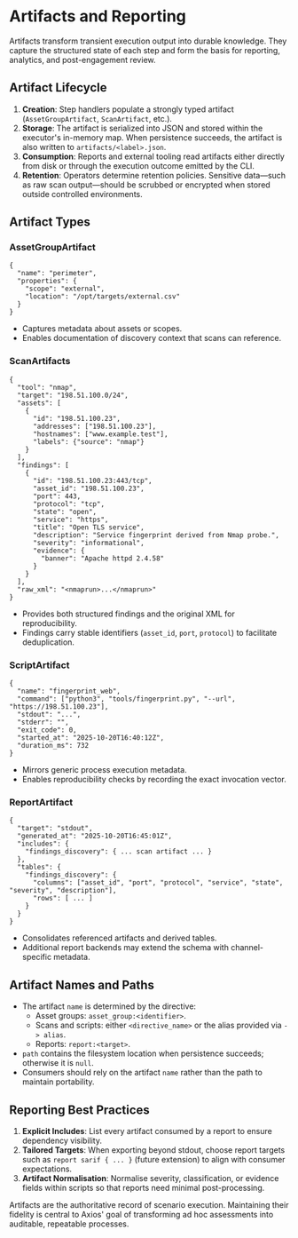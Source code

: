 # Artifacts and Reporting

Artifacts transform transient execution output into durable knowledge. They capture the structured state of each step and form the basis for reporting, analytics, and post-engagement review.

## Artifact Lifecycle

1. **Creation**: Step handlers populate a strongly typed artifact (`AssetGroupArtifact`, `ScanArtifact`, etc.).
2. **Storage**: The artifact is serialized into JSON and stored within the executor's in-memory map. When persistence succeeds, the artifact is also written to `artifacts/<label>.json`.
3. **Consumption**: Reports and external tooling read artifacts either directly from disk or through the execution outcome emitted by the CLI.
4. **Retention**: Operators determine retention policies. Sensitive data—such as raw scan output—should be scrubbed or encrypted when stored outside controlled environments.

## Artifact Types

### AssetGroupArtifact

```
{
  "name": "perimeter",
  "properties": {
    "scope": "external",
    "location": "/opt/targets/external.csv"
  }
}
```

- Captures metadata about assets or scopes.
- Enables documentation of discovery context that scans can reference.

### ScanArtifacts

```
{
  "tool": "nmap",
  "target": "198.51.100.0/24",
  "assets": [
    {
      "id": "198.51.100.23",
      "addresses": ["198.51.100.23"],
      "hostnames": ["www.example.test"],
      "labels": {"source": "nmap"}
    }
  ],
  "findings": [
    {
      "id": "198.51.100.23:443/tcp",
      "asset_id": "198.51.100.23",
      "port": 443,
      "protocol": "tcp",
      "state": "open",
      "service": "https",
      "title": "Open TLS service",
      "description": "Service fingerprint derived from Nmap probe.",
      "severity": "informational",
      "evidence": {
        "banner": "Apache httpd 2.4.58"
      }
    }
  ],
  "raw_xml": "<nmaprun>...</nmaprun>"
}
```

- Provides both structured findings and the original XML for reproducibility.
- Findings carry stable identifiers (`asset_id`, `port`, `protocol`) to facilitate deduplication.

### ScriptArtifact

```
{
  "name": "fingerprint_web",
  "command": ["python3", "tools/fingerprint.py", "--url", "https://198.51.100.23"],
  "stdout": "...",
  "stderr": "",
  "exit_code": 0,
  "started_at": "2025-10-20T16:40:12Z",
  "duration_ms": 732
}
```

- Mirrors generic process execution metadata.
- Enables reproducibility checks by recording the exact invocation vector.

### ReportArtifact

```
{
  "target": "stdout",
  "generated_at": "2025-10-20T16:45:01Z",
  "includes": {
    "findings_discovery": { ... scan artifact ... }
  },
  "tables": {
    "findings_discovery": {
      "columns": ["asset_id", "port", "protocol", "service", "state", "severity", "description"],
      "rows": [ ... ]
    }
  }
}
```

- Consolidates referenced artifacts and derived tables.
- Additional report backends may extend the schema with channel-specific metadata.

## Artifact Names and Paths

- The artifact `name` is determined by the directive:
  - Asset groups: `asset_group:<identifier>`.
  - Scans and scripts: either `<directive_name>` or the alias provided via `-> alias`.
  - Reports: `report:<target>`.
- `path` contains the filesystem location when persistence succeeds; otherwise it is `null`.
- Consumers should rely on the artifact `name` rather than the path to maintain portability.

## Reporting Best Practices

1. **Explicit Includes**: List every artifact consumed by a report to ensure dependency visibility.
2. **Tailored Targets**: When exporting beyond stdout, choose report targets such as `report sarif { ... }` (future extension) to align with consumer expectations.
3. **Artifact Normalisation**: Normalise severity, classification, or evidence fields within scripts so that reports need minimal post-processing.

Artifacts are the authoritative record of scenario execution. Maintaining their fidelity is central to Axios' goal of transforming ad hoc assessments into auditable, repeatable processes.
